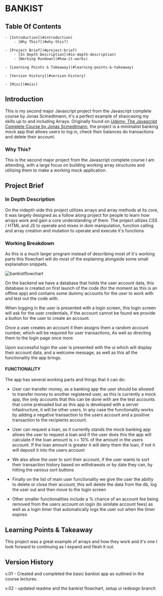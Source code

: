 # BANKIST

## Table Of Contents

    - [Introduction](#introduction)
        - [Why This?](#why-this?)

    - [Project Brief](#project-brief)
        - [In Depth Description](#in-depth-description)
        - [Working Rundown](#how-it-works)

    - [Learning Points & Takeaway](#learning-points-&-takeaway)

    - [Version History](#version-history)

    - [Misc](#misc)

## Introduction

This is my second major Javascript project from the Javascript complete course by Jonas Scmedtmann, it's a perfect example of shaocasing my skills up to and including Arrays. Originally found on [Udemy, The Javascript Complete Course by Jonas Scmedtmann](https://www.udemy.com/course/the-complete-javascript-course/), the project is a minimalist banking mock app that allows users to log in, check their balances do transactions and delete their account.

### Why This?

This is the second major project from the Javascript complete course I am attending, with a large focus on building working array structures and utilizing them to make a working mock application.

## Project Brief

### In Depth Description

On the indepth side this project utilizes arrays and array methods at its core, it was largely designed as a follow along project for people to learn how arrays work and gain a core understanding of them. The project utlizes CSS / HTML and JS to operate and mixes in dom manipulation, function calling and array creation and mutation to operate and execute it's functions

### Working Breakdown

As this is a much larger program instead of describing most of it's working parts this flowchart will do most of the explaining alongside some small explanation snippets.

![bankistflowchart](https://github.com/ShaAnder/bankist/assets/129494996/80c76f8e-cc02-41ac-833a-ce3ee4947880)

On the backend we have a database that holds the user account data, this database is created on first launch of the code (for the moment as this is an offline app) and contains some dummy accounts for the user to work with and test out the code with.

When logging in the user is presented with a login screen, this login screen will ask for the user credentials, if the account cannot be found we provide a button for the user to create an account.

Once a user creates an account it then assigns them a random account number, which will be required for user transactions, As well as directing them to the login page once more

Upon successful login the user is presented with the ui which will display their account data, and a welcome message, as well as this all the functionality the app brings.

#### FUNCTIONALITY

The app has several working parts and things that it can do:

- User can transfer money, as a banking app the user should be allowed to transfer money to another registered user, as this is currently a mock app, the only accounts that this can be done with are the test accounts that come preloaded but as this app is developed with a server infastructure, it will be other users. In any case the functionality works by adding a negative transaction to the users account and a positive transaction to the recipients account.

- User can request a loan, as it currently stands the mock banking app allows the user to request a loan and if the user does this the app will calculate if the loan amount is >= 10% of the amount in the users account. If the loan amount is greater it will deny them the loan, if not it will deposit it into the users account

- We also allow the user to sort their account, if the user wants to sort their transaction history based on withdrawals or by date they can, by hitting the various sort buttons

- Finally on the list of main user functionality we give the user the ability to delete or close their account, this will delete the data from the db, log the user out and then move to the login screen

- Other smaller functionalities include a % chance of an account fee being removed from the users account on login (to similate account fees) as well as a login timer that automatically logs the user out when the timer expires

## Learning Points & Takeaway

This project was a great example of arrays and how they work and it's one I look forward to continuing as I expand and flesh it out.

## Version History

v.01 - Created and completed the basic bankist app as outlined in the course lectures.

v.02 - updated readme and the bankist flowchart, setup ui redesign branch
